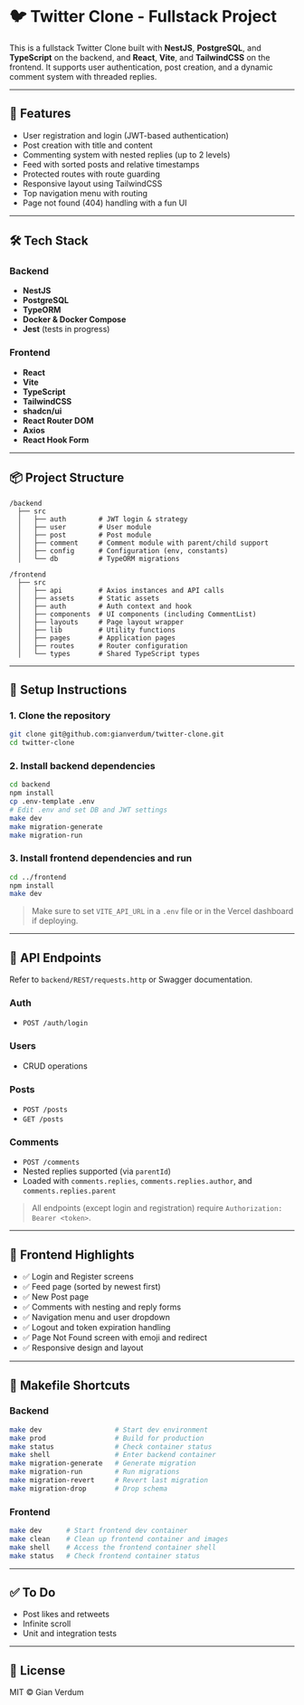 
# 🐦 Twitter Clone - Fullstack Project

This is a fullstack Twitter Clone built with **NestJS**, **PostgreSQL**, and **TypeScript** on the backend, and **React**, **Vite**, and **TailwindCSS** on the frontend. It supports user authentication, post creation, and a dynamic comment system with threaded replies.

---

## 🚀 Features

- User registration and login (JWT-based authentication)
- Post creation with title and content
- Commenting system with nested replies (up to 2 levels)
- Feed with sorted posts and relative timestamps
- Protected routes with route guarding
- Responsive layout using TailwindCSS
- Top navigation menu with routing
- Page not found (404) handling with a fun UI

---

## 🛠️ Tech Stack

### Backend

- **NestJS**
- **PostgreSQL**
- **TypeORM**
- **Docker & Docker Compose**
- **Jest** (tests in progress)

### Frontend

- **React**
- **Vite**
- **TypeScript**
- **TailwindCSS**
- **shadcn/ui**
- **React Router DOM**
- **Axios**
- **React Hook Form**

---

## 📦 Project Structure

```
/backend
  ├── src
  │   ├── auth        # JWT login & strategy
  │   ├── user        # User module
  │   ├── post        # Post module
  │   ├── comment     # Comment module with parent/child support
  │   ├── config      # Configuration (env, constants)
  │   └── db          # TypeORM migrations

/frontend
  ├── src
  │   ├── api         # Axios instances and API calls
  │   ├── assets      # Static assets
  │   ├── auth        # Auth context and hook
  │   ├── components  # UI components (including CommentList)
  │   ├── layouts     # Page layout wrapper
  │   ├── lib         # Utility functions
  │   ├── pages       # Application pages
  │   ├── routes      # Router configuration
  │   └── types       # Shared TypeScript types
```

---

## 🔧 Setup Instructions

### 1. Clone the repository

```bash
git clone git@github.com:gianverdum/twitter-clone.git
cd twitter-clone
```

### 2. Install backend dependencies

```bash
cd backend
npm install
cp .env-template .env
# Edit .env and set DB and JWT settings
make dev
make migration-generate
make migration-run
```

### 3. Install frontend dependencies and run

```bash
cd ../frontend
npm install
make dev
```

> Make sure to set `VITE_API_URL` in a `.env` file or in the Vercel dashboard if deploying.

---

## 📮 API Endpoints

Refer to `backend/REST/requests.http` or Swagger documentation.

### Auth

- `POST /auth/login`

### Users

- CRUD operations

### Posts

- `POST /posts`
- `GET /posts`

### Comments

- `POST /comments`
- Nested replies supported (via `parentId`)
- Loaded with `comments.replies`, `comments.replies.author`, and `comments.replies.parent`

> All endpoints (except login and registration) require `Authorization: Bearer <token>`.

---

## 🧩 Frontend Highlights

- ✅ Login and Register screens
- ✅ Feed page (sorted by newest first)
- ✅ New Post page
- ✅ Comments with nesting and reply forms
- ✅ Navigation menu and user dropdown
- ✅ Logout and token expiration handling
- ✅ Page Not Found screen with emoji and redirect
- ✅ Responsive design and layout

---

## 🐳 Makefile Shortcuts

### Backend

```bash
make dev                  # Start dev environment
make prod                 # Build for production
make status               # Check container status
make shell                # Enter backend container
make migration-generate   # Generate migration
make migration-run        # Run migrations
make migration-revert     # Revert last migration
make migration-drop       # Drop schema
```

### Frontend

```bash
make dev      # Start frontend dev container
make clean    # Clean up frontend container and images
make shell    # Access the frontend container shell
make status   # Check frontend container status
```

---

## ✅ To Do

- Post likes and retweets
- Infinite scroll
- Unit and integration tests

---

## 📄 License

MIT © Gian Verdum
